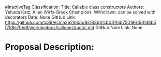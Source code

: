 #InactiveTag
Classification:
Title: Callable class constructors
Authors: Yehuda Katz, Allen Wirfs-Brock
Champions: Withdrawn: can be solved with decorators
Date: None
GitHub Link: https://github.com/tc39/ecma262/blob/93183b81cb03116b75019615d148b5f788e70edf/workingdocs/callconstructor.md
GitHub Note Link: None

# Proposal Description:
